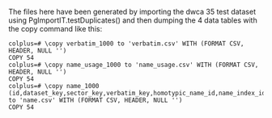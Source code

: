 The files here have been generated by importing the dwca 35 test dataset using PgImportIT.testDuplicates()
and then dumping the 4 data tables with the copy command like this:

```
colplus=# \copy verbatim_1000 to 'verbatim.csv' WITH (FORMAT CSV, HEADER, NULL '')
COPY 54
colplus=# \copy name_usage_1000 to 'name_usage.csv' WITH (FORMAT CSV, HEADER, NULL '')
COPY 54
colplus=# \copy name_1000 (id,dataset_key,sector_key,verbatim_key,homotypic_name_id,name_index_id,scientific_name,authorship,rank,uninomial,genus,infrageneric_epithet,specific_epithet,infraspecific_epithet,cultivar_epithet,strain,candidatus,notho,basionym_authors,basionym_ex_authors,basionym_year,combination_authors,combination_ex_authors,combination_year,sanctioning_author,published_in_id,published_in_page,code,nom_status,origin,type,link,fossil,remarks,created,created_by,modified,modified_by) to 'name.csv' WITH (FORMAT CSV, HEADER, NULL '')
COPY 54
```